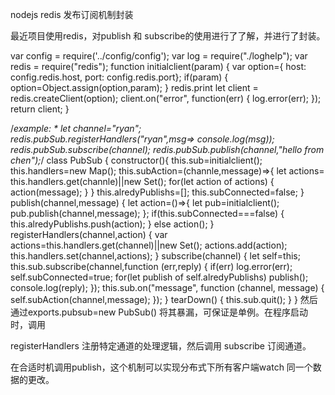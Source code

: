  nodejs redis 发布订阅机制封装

最近项目使用redis，对publish 和 subscribe的使用进行了了解，并进行了封装。 

var config = require('../config/config'); var log = require("./loghelp"); var redis = require("redis"); function initialclient(param) { var option={ host: config.redis.host, port: config.redis.port}; if(param) { option=Object.assign(option,param); } redis.print let client = redis.createClient(option); client.on("error", function(err) { log.error(err); }); return client; }
 

/*example: * let channel="ryan"; redis.pubSub.registerHandlers("ryan",msg=> console.log(msg)); redis.pubSub.subscribe(channel); redis.pubSub.publish(channel,"hello from chen");*/ class PubSub { constructor(){ this.sub=initialclient(); this.handlers=new Map(); this.subAction=(channle,message)=>{ let actions= this.handlers.get(channle)||new Set(); for(let action of actions) { action(message); } } this.alredyPublishs=[]; this.subConnected=false; } publish(channel,message) { let action=()=>{ let pub=initialclient(); pub.publish(channel,message); }; if(this.subConnected===false) { this.alredyPublishs.push(action); } else action(); } registerHandlers(channel,action) { var actions=this.handlers.get(channel)||new Set(); actions.add(action); this.handlers.set(channel,actions); } subscribe(channel) { let self=this; this.sub.subscribe(channel,function (err,reply) { if(err) log.error(err); self.subConnected=true; for(let publish of self.alredyPublishs) publish(); console.log(reply); }); this.sub.on("message", function (channel, message) { self.subAction(channel,message); }); } tearDown() { this.sub.quit(); } }
然后通过exports.pubsub=new PubSub() 将其暴漏，可保证是单例。在程序启动时，调用

registerHandlers  注册特定通道的处理逻辑，然后调用
subscribe  订阅通道。

在合适时机调用publish，这个机制可以实现分布式下所有客户端watch 同一个数据的更改。